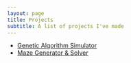 ```yaml
---
layout: page
title: Projects
subtitle: A list of projects I've made
---
```


- [Genetic Algorithm Simulator](https://acesofglory.github.io/13-11-2016-genetic-algorithm/)
- [Maze Generator & Solver](https://acesofglory.github.io/13-11-2016-maze-generator-solver/)
